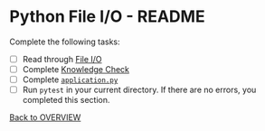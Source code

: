 # Python File I/O - README
Complete the following tasks:
- [ ] Read through [File I/O](file_io.md)
- [ ] Complete [Knowledge Check](knowledge_check.md)
- [ ] Complete [`application.py`](application.py)
- [ ] Run `pytest` in your current directory.  If there are no errors, you completed this section.

[Back to OVERVIEW](../README.md)